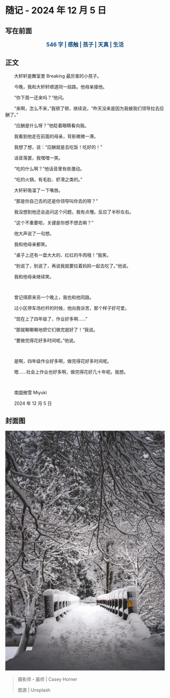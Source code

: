 # 随记 - 2024 年 12 月 5 日

## 写在前面

<p style="color:#0f4c81; text-align:center; font-weight:bold; font-size:larger;">546 字 | 感触 | 孩子 | 天真 | 生活</p>

## 正文

　　大轩轩是舞室里 Breaking 最厉害的小孩子。

　　今晚，我和大轩轩顺道同一段路。他母亲接他。

　　“你下周一还来吗？”他问。

　　“来啊，怎么不来，”我顿了顿，继续说，“昨天没来是因为我被我们领导拉去应酬了。”

　　“应酬是什么呀？”他眨着眼睛看向我。

　　我看到他走在前面的母亲，背影微微一滞。

　　我想了想，说：“应酬就是去吃饭！吃好的！”

　　话音落罢，我嘿嘿一笑。

　　“吃的什么啊？”他话音里有些激动。

　　“吃的火锅，有毛肚、虾滑之类的。”

　　大轩轩吸溜了一下嘴唇。

　　“那是你自己去的还是你领导叫你去的呀？”

　　我没想到他还会追问这个问题，我有点懵。反应了半秒左右。

　　“这个不重要啦，关键是你想不想去嘛？”

　　他大声说了一句想。

　　我和他母亲都笑。

　　“桌子上还有一盘大大的、红红的牛肉哦！”我笑。

　　“别说了，别说了，再说我就要拉着妈妈一起去吃了。”他说。

　　我和他母亲继续笑。

<br />

　　曾记得原来另一个晚上，我也和他同路。

　　过小区停车场栏杆的时候，他向我诉苦，那个样子好可爱。

　　“现在上了四年级了，作业好多啊……”

　　“那就唰唰唰地把它们做完就好了！”我说。

　　“要做完得花好多时间呢。”他说。

<br />

　　是啊，四年级作业好多啊，做完得花好多时间呢。

　　嗯……社会上作业也好多啊，做完得花好几十年呢。我想。

<br />

　　南国微雪 Miyuki

　　2024 年 12 月 5 日

## 封面图

![](https://raw.githubusercontent.com/TinySnow/GithubImageHosting/main/blog/articles/essays/casey-horner-dX9X0KTT42g-unsplash.jpg)

> 摄影师・画师 | Casey Horner
>
> 图源 | Unsplash